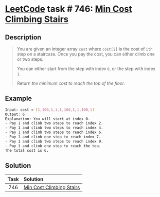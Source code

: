 # [LeetCode][leetcode] task # 746: [Min Cost Climbing Stairs][task]

Description
-----------

> You are given an integer array `cost` where `cost[i]`
> is the cost of `ith` step on a staircase.
> Once you pay the cost, you can either climb one or two steps.
>
> You can either start from the step with index `0`,
> or the step with index `1`.
>
> Return _the minimum cost to reach the top of the floor_.

Example
-------

```sh
Input: cost = [1,100,1,1,1,100,1,1,100,1]
Output: 6
Explanation: You will start at index 0.
- Pay 1 and climb two steps to reach index 2.
- Pay 1 and climb two steps to reach index 4.
- Pay 1 and climb two steps to reach index 6.
- Pay 1 and climb one step to reach index 7.
- Pay 1 and climb two steps to reach index 9.
- Pay 1 and climb one step to reach the top.
The total cost is 6.
```

Solution
--------

| Task | Solution                             |
|:----:|:-------------------------------------|
| 746  | [Min Cost Climbing Stairs][solution] |


[leetcode]: <http://leetcode.com/>
[task]: <https://leetcode.com/problems/min-cost-climbing-stairs/>
[solution]: <https://github.com/wellaxis/praxis-leetcode/blob/main/src/main/java/com/witalis/praxis/leetcode/task/h8/p746/option/Practice.java>
